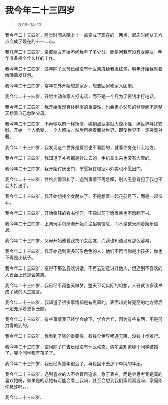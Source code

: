 #  我今年二十三四岁

> 2016-04-13

我今年二十三四岁，睡觉时间从晚上十一点变成了现在的一两点，起床时间从五六点变成了现在的十一二点。

我几年二十三四岁，亲戚朋友开始不问我考了多少分，而是问我有没有女朋友，明年准备找个什么样的工作。

我今年二十三四岁，过年除了父母已经没有什么亲戚给我发红包，明年开始我就要给晚辈发红包。

我今年二十三四岁，常年在外开始想念家乡，想要回家和家人团聚。

我今年二十三四岁，开始主动和家人打电话，而不是一个月为了要钱才打电话。

我今年二十三四岁，我开始发现身体健康的重要性，也会担心父母的健康而不是整天想着自己忽略父母。

我今年二十三四岁，不再像以前一样矫情，碰到点屁事就大惊小怪，满世界寻找安慰，开始一个人承受，一个人解决，然后再笑着面对世界，即使世界不一定笑着对我。

我今年二十三四岁，我发现这个世界是看脸也不看脸的，就看你身在什么地方。

我今年二十三四岁，我知道了补考都是抄过去的，手机拿出来也没有人管的。

我今年二十三四岁，我开始讨厌出门，宁愿窝在寝室叫外卖也不愿出门。

我今年二十三四岁，性格变得温和了，遇到事情不再急躁，别人无意冒犯了我也不会大打出手。

我今年二十三四岁，我开始想找个女朋友了，不是想着一起花前月下，而是一起奋斗。

我今年二十三四岁，开始疯狂的看书学习，不像以前宁愿发呆也不愿翻下书。

我今年二十三四岁，上网玩手机渐渐开始关注招聘信息，而不是整天刷着娱乐信息。

我今年二十三四岁，父母开始催着我找个女朋友，而我也知道没有那么容易。

我今年二十三四岁，我开始遇到更多形形色色的人，他们不再当你是小孩子，你也不再是小孩子。

我今年二十三四岁，变得不那么喜欢说话，不再去刻意讨好他人，但遇到不喜欢的人表面上还是会笑笑。

我今年二十三四岁，我已经不再整天做梦，整天不切实际的幻想，人丑就该多读书成了我的人生箴言。

我今年二十三四岁，我知道了很多事情都是有黑幕的，表面越光鲜亮丽的地方背后一定充斥着更多丑陋。

我今年二十三四岁，有些事情我已经学会放下，学会舍弃，因为有些东西，不是努力得的到的。

我今年二十三四岁，我看到了钱的重要性，有钱全世界畅通无阻，没钱寸步难行。

我今年二十三四岁，空间除了广告已经没有什么动态，偶尔会知道哪个同学结婚了，哪个同学都有孩子了。

我今年二十三四岁，我已经离童年很远了，再也回不去那个单纯的年纪。

我今年二十三四岁，遇到喜欢的人不会盲目追求，急于表白，而是会思考我是真的喜欢她吗，如果是的话她有可能会看上我吗，甚至会想到我们家距离远吗，家庭条件悬殊吗，，，

我今年二十三四岁.


